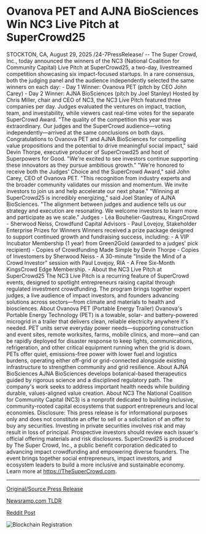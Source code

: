# Ovanova PET and AJNA BioSciences Win NC3 Live Pitch at SuperCrowd25

STOCKTON, CA, August 29, 2025 /24-7PressRelease/ -- The Super Crowd, Inc., today announced the winners of the NC3 (National Coalition for Community Capital) Live Pitch at SuperCrowd25, a two-day, livestreamed competition showcasing six impact-focused startups. In a rare consensus, both the judging panel and the audience independently selected the same winners on each day: - Day 1 Winner: Ovanova PET (pitch by CEO John Carey) - Day 2 Winner: AJNA BioSciences (pitch by Joel Stanley)  Hosted by Chris Miller, chair and CEO of NC3, the NC3 Live Pitch featured three companies per day. Judges evaluated the ventures on impact, traction, team, and investability, while viewers cast real-time votes for the separate SuperCrowd Award.  "The quality of the competition this year was extraordinary. Our judges and the SuperCrowd audience—voting independently—arrived at the same conclusions on both days. Congratulations to Ovanova PET and AJNA BioSciences for compelling value propositions and the potential to drive meaningful social impact," said Devin Thorpe, executive producer of SuperCrowd25 and host of Superpowers for Good. "We're excited to see investors continue supporting these innovators as they pursue ambitious growth."  "We're honored to receive both the Judges' Choice and the SuperCrowd Award," said John Carey, CEO of Ovanova PET. "This recognition from industry experts and the broader community validates our mission and momentum. We invite investors to join us and help accelerate our next phase."  "Winning at SuperCrowd25 is incredibly energizing," said Joel Stanley of AJNA BioSciences. "The alignment between judges and audience tells us our strategy and execution are resonating. We welcome investors to learn more and participate as we scale."  Judges   - Léa Bouhelier-Gautreau, KingsCrowd - Sherwood Neiss, Crowdfund Capital Advisors - Paul Lovejoy, Stakeholder Enterprise  Prizes for Winners  Winners received a prize package designed to support continued growth and fundraising success, including:  - A VIP Incubator Membership (1 year) from Green2Gold (awarded to a judges' pick recipient) - Copies of Crowdfunding Made Simple by Devin Thorpe - Copies of Investomers by Sherwood Neiss - A 30-minute "Inside the Mind of a Crowd Investor" session with Paul Lovejoy, RIA - A Free Six-Month KingsCrowd Edge Membership. - About the NC3 Live Pitch at SuperCrowd25  The NC3 Live Pitch is a recurring feature of SuperCrowd events, designed to spotlight entrepreneurs raising capital through regulated investment crowdfunding. The program brings together expert judges, a live audience of impact investors, and founders advancing solutions across sectors—from climate and materials to health and biosciences.  About Ovanova PET (Portable Energy Trailer)  Ovanova's Portable Energy Technology (PET) is a towable, solar- and battery-powered microgrid in a trailer that delivers clean, reliable electricity anywhere it's needed. PET units serve everyday power needs—supporting construction and event sites, remote worksites, farms, mobile clinics, and more—and can be rapidly deployed for disaster response to keep lights, communications, refrigeration, and other critical equipment running when the grid is down. PETs offer quiet, emissions-free power with lower fuel and logistics burdens, operating either off-grid or grid-connected alongside existing infrastructure to strengthen community and grid resilience.  About AJNA BioSciences  AJNA BioSciences develops botanical-based therapeutics guided by rigorous science and a disciplined regulatory path. The company's work seeks to address important health needs while building durable, values-aligned value creation.  About NC3  The National Coalition for Community Capital (NC3) is a nonprofit dedicated to building inclusive, community-rooted capital ecosystems that support entrepreneurs and local economies.  Disclosure: This press release is for informational purposes only and does not constitute an offer to sell or a solicitation of an offer to buy any securities. Investing in private securities involves risk and may result in loss of principal. Prospective investors should review each issuer's official offering materials and risk disclosures.  SuperCrowd25 is produced by The Super Crowd, Inc., a public benefit corporation dedicated to advancing impact crowdfunding and empowering diverse founders. The event brings together social entrepreneurs, impact investors, and ecosystem leaders to build a more inclusive and sustainable economy. Learn more at https://TheSuperCrowd.com. 

---

[Original/Source Press Release](https://www.24-7pressrelease.com/press-release/526312/ovanova-pet-and-ajna-biosciences-win-nc3-live-pitch-at-supercrowd25)
                    

[Newsramp.com TLDR](https://newsramp.com/curated-news/ovanova-pet-and-ajna-biosciences-win-supercrowd25-pitch-competition/0f630f567f99678f54401c097892be33) 

 



[Reddit Post](https://www.reddit.com/r/Energy_Climate_News/comments/1n30smh/ovanova_pet_and_ajna_biosciences_win_supercrowd25/) 



![Blockchain Registration](https://cdn.newsramp.app/24-7PressRelease/qrcode/258/29/lineCHqI.webp)